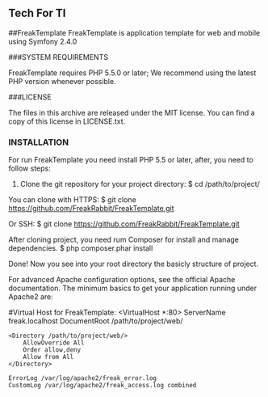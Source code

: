 ## Tech For TI
[id]: http://www.techforti.com.br/wp-content/themes/techfor_theme/images/logo.png "Tech For Soluções em TI"

##FreakTemplate
FreakTemplate is application template for web and mobile using Symfony 2.4.0

###SYSTEM REQUIREMENTS

FreakTemplate requires PHP 5.5.0 or later; We recommend using the latest PHP version whenever possible.

###LICENSE

The files in this archive are released under the MIT license. You can find a copy of this license in LICENSE.txt.

### INSTALLATION

For run FreakTemplate you need install PHP 5.5 or later, after, you need to follow steps:

1) Clone the git repository for your project directory:
$ cd /path/to/project/

You can clone with HTTPS:
$ git clone https://github.com/FreakRabbit/FreakTemplate.git

Or SSH:
$ git clone https://github.com/FreakRabbit/FreakTemplate.git

After cloning project, you need rum Composer for install and manage dependencies.
$ php composer.phar install

Done! Now you see into your root directory the basicly structure of project.

For advanced Apache configuration options, see the official Apache documentation. The minimum basics to get your application running under Apache2 are:

#Virtual Host for FreakTemplate:
<VirtualHost *:80>
    ServerName freak.localhost
    DocumentRoot /path/to/project/web/

    <Directory /path/to/project/web/>
        AllowOverride All
        Order allow,deny
        Allow from All
    </Directory>

    ErrorLog /var/log/apache2/freak_error.log
    CustomLog /var/log/apache2/freak_access.log combined
</VirtualHost>
